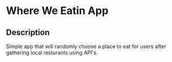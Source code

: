 # Where We Eatin App

## Description

 Simple app that will randomly choose a place to eat for users after gathering local resturants using API's

